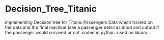 # Decision_Tree_Titanic
implementing Decision tree for Titanic Passengers Data which trained on the data and the final machine take a passenger detail as input and output if the passenger would survived or not .coded in python .used no library
